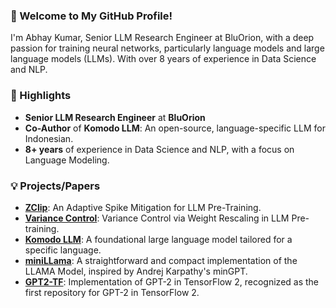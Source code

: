 ### 👋 Welcome to My GitHub Profile!

I'm Abhay Kumar, Senior LLM Research Engineer at BluOrion, with a deep passion for training neural networks, particularly language models and large language models (LLMs). With over 8 years of experience in Data Science and NLP.

### 🌟 Highlights

- **Senior LLM Research Engineer** at **BluOrion**
- **Co-Author** of **Komodo LLM**: An open-source, language-specific LLM for Indonesian.
- **8+ years** of experience in Data Science and NLP, with a focus on Language Modeling.

### 💡 Projects/Papers

- [**ZClip**](https://arxiv.org/abs/2504.02507): An Adaptive Spike Mitigation for LLM Pre-Training.
- [**Variance Control**](https://arxiv.org/abs/2503.17500): Variance Control via Weight Rescaling in LLM Pre-training.
- [**Komodo LLM**](https://arxiv.org/abs/2403.09362): A foundational large language model tailored for a specific language.
- [**miniLLama**](https://github.com/akanyaani/miniLLAMA): A straightforward and compact implementation of the LLAMA Model, inspired by Andrej Karpathy's minGPT.
- [**GPT2-TF**](https://github.com/akanyaani/gpt-2-tensorflow2.0): Implementation of GPT-2 in TensorFlow 2, recognized as the first repository for GPT-2 in TensorFlow 2.


